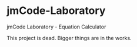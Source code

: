 # jmCode-Laboratory
jmCode Laboratory - Equation Calculator

This project is dead. Bigger things are in the works.
